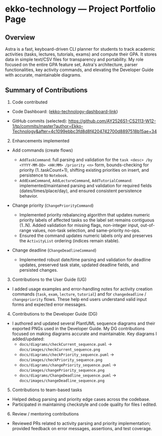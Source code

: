 # ekko-technology — Project Portfolio Page

## Overview

Astra is a fast, keyboard-driven CLI planner for students to track academic activities (tasks, lectures, tutorials, exams) and compute their GPA. It stores data in simple text/CSV files for transparency and portability. My role focused on the entire GPA feature set, Astra's architecture, parser functionalities, key activity commands, and elevating the Developer Guide with accurate, maintainable diagrams.

## Summary of Contributions

1) Code contributed

- Code Dashboard: ([ekko-technology-dashboard-link](https://nus-cs2113-ay2526s1.github.io/tp-dashboard/?search=ekko&sort=totalCommits%20dsc&sortWithin=title&timeframe=commit&mergegroup=&groupSelect=groupByNone&breakdown=true&checkedFileTypes=functional-code~other~test-code~docs&since=2025-09-19T00%3A00%3A00&filteredFileName=))

- GitHub commits (selected): https://github.com/AY2526S1-CS2113-W12-1/tp/commits/master?author=Ekko-Technology&after=4c1099ebbc3fd8d8f4204742700d8897518b15ae+34


2) Enhancements implemented

- Add commands (create flows)
  - `AddTaskCommand`: full parsing and validation for the `task <desc> /by <YYYY-MM-DD> <HH:MM> /priority <n>` form, bounds-checking for priority (1..taskCount+1), shifting existing priorities on insert, and persistence to `Notebook`.
  - `AddExamCommand`, `AddLectureCommand`, `AddTutorialCommand`: implemented/maintained parsing and validation for required fields (dates/times/place/day), and ensured consistent persistence behavior.

- Change priority (`ChangePriorityCommand`)
  - Implemented priority rebalancing algorithm that updates numeric priority labels of affected tasks so the label set remains contiguous (1..N). Added validation for missing flags, non-integer input, out-of-range values, non-task selection, and same-priority no-ops.
  - Ensured the command updates numeric labels only and preserves the `ActivityList` ordering (indices remain stable).

- Change deadline (`ChangeDeadlineCommand`)
  - Implemented robust date/time parsing and validation for deadline updates, preserved task state, updated deadline fields, and persisted changes.

3) Contributions to the User Guide (UG)

- I added usage examples and error-handling notes for activity creation commands (`task`, `exam`, `lecture`, `tutorial`) and for `changedeadline` / `changepriority` flows. These help end users understand valid input forms and expected error messages.

4) Contributions to the Developer Guide (DG)

- I authored and updated several PlantUML sequence diagrams and their exported PNGs used in the Developer Guide. My DG contributions focused on making diagrams accurate and maintainable. Key diagrams I added/updated:
  - `docs/diagrams/checkCurrent_sequence.puml` → `docs/images/checkCurrent_sequence.png`
  - `docs/diagrams/checkPriority_sequence.puml` → `docs/images/checkPriority_sequence.png`
  - `docs/diagrams/changePriority_sequence.puml` → `docs/images/changePriority_sequence.png`
  - `docs/diagrams/ChangeDeadline_sequence.puml` → `docs/images/changeDeadline_sequence.png`

5) Contributions to team-based tasks

- Helped debug parsing and priority edge cases across the codebase.
- Participated in maintaining checkstyle and code quality for files I edited.

6) Review / mentoring contributions

- Reviewed PRs related to activity parsing and priority implementation; provided feedback on error messages, assertions, and test coverage.




